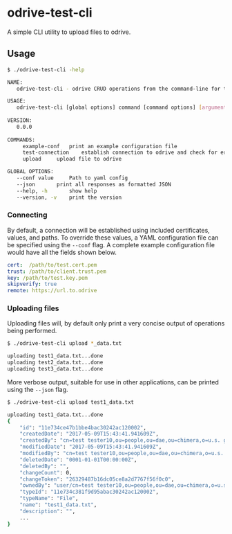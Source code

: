 # odrive-test-cli
A simple CLI utility to upload files to odrive.

## Usage
```bash
$ ./odrive-test-cli -help

NAME:
   odrive-test-cli - odrive CRUD operations from the command-line for testing

USAGE:
   odrive-test-cli [global options] command [command options] [arguments...]
   
VERSION:
   0.0.0
   
COMMANDS:
     example-conf	print an example configuration file
     test-connection	establish connection to odrive and check for erros
     upload		upload file to odrive

GLOBAL OPTIONS:
   --conf value		Path to yaml config
   --json		print all responses as formatted JSON
   --help, -h		show help
   --version, -v	print the version
```

### Connecting
By default, a connection will be established using included certificates, 
values, and paths.  To override these values, a YAML configuration file 
can be specified using the `--conf` flag.  A complete example configuration
file would have all the fields shown below.

```YAML
cert:  /path/to/test.cert.pem
trust: /path/to/client.trust.pem
key: /path/to/test.key.pem
skipverify: true
remote: https://url.to.odrive
```

### Uploading files
Uploading files will, by default only print a very concise output of 
operations being performed.
```bash
$ ./odrive-test-cli upload *_data.txt

uploading test1_data.txt...done
uploading test2_data.txt...done
uploading test3_data.txt...done

```

More verbose output, suitable for use in other applications, can be 
printed using the `--json` flag.

```bash
$ ./odrive-test-cli upload test1_data.txt

uploading test1_data.txt...done
{
    "id": "11e734ce47b1bbe4bac30242ac120002",
    "createdDate": "2017-05-09T15:43:41.941609Z",
    "createdBy": "cn=test tester10,ou=people,ou=dae,ou=chimera,o=u.s. government,c=us",
    "modifiedDate": "2017-05-09T15:43:41.941609Z",
    "modifiedBy": "cn=test tester10,ou=people,ou=dae,ou=chimera,o=u.s. government,c=us",
    "deletedDate": "0001-01-01T00:00:00Z",
    "deletedBy": "",
    "changeCount": 0,
    "changeToken": "26329487b16dc05ce8a2d7767f56f0c0",
    "ownedBy": "user/cn=test tester10,ou=people,ou=dae,ou=chimera,o=u.s. government,c=us",
    "typeId": "11e734c381f9d95abac30242ac120002",
    "typeName": "File",
    "name": "test1_data.txt",
    "description": "",
    ...
}


```